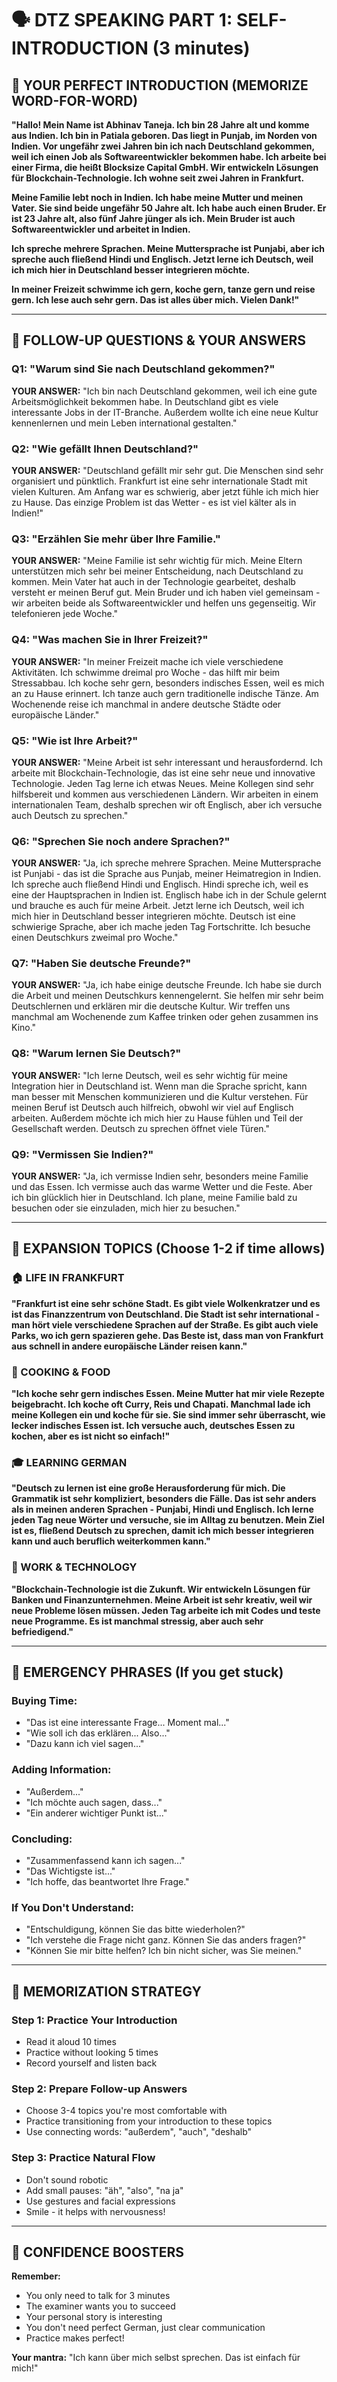 # 🗣️ DTZ SPEAKING PART 1: SELF-INTRODUCTION (3 minutes)

## 🎯 **YOUR PERFECT INTRODUCTION (MEMORIZE WORD-FOR-WORD)**

**"Hallo! Mein Name ist Abhinav Taneja. Ich bin 28 Jahre alt und komme aus Indien. Ich bin in Patiala geboren. Das liegt in Punjab, im Norden von Indien. Vor ungefähr zwei Jahren bin ich nach Deutschland gekommen, weil ich einen Job als Softwareentwickler bekommen habe. Ich arbeite bei einer Firma, die heißt Blocksize Capital GmbH. Wir entwickeln Lösungen für Blockchain-Technologie. Ich wohne seit zwei Jahren in Frankfurt.**

**Meine Familie lebt noch in Indien. Ich habe meine Mutter und meinen Vater. Sie sind beide ungefähr 50 Jahre alt. Ich habe auch einen Bruder. Er ist 23 Jahre alt, also fünf Jahre jünger als ich. Mein Bruder ist auch Softwareentwickler und arbeitet in Indien.**

**Ich spreche mehrere Sprachen. Meine Muttersprache ist Punjabi, aber ich spreche auch fließend Hindi und Englisch. Jetzt lerne ich Deutsch, weil ich mich hier in Deutschland besser integrieren möchte.**

**In meiner Freizeit schwimme ich gern, koche gern, tanze gern und reise gern. Ich lese auch sehr gern. Das ist alles über mich. Vielen Dank!"**

---

## 🔄 **FOLLOW-UP QUESTIONS & YOUR ANSWERS**

### **Q1: "Warum sind Sie nach Deutschland gekommen?"**
**YOUR ANSWER:** "Ich bin nach Deutschland gekommen, weil ich eine gute Arbeitsmöglichkeit bekommen habe. In Deutschland gibt es viele interessante Jobs in der IT-Branche. Außerdem wollte ich eine neue Kultur kennenlernen und mein Leben international gestalten."

### **Q2: "Wie gefällt Ihnen Deutschland?"**
**YOUR ANSWER:** "Deutschland gefällt mir sehr gut. Die Menschen sind sehr organisiert und pünktlich. Frankfurt ist eine sehr internationale Stadt mit vielen Kulturen. Am Anfang war es schwierig, aber jetzt fühle ich mich hier zu Hause. Das einzige Problem ist das Wetter - es ist viel kälter als in Indien!"

### **Q3: "Erzählen Sie mehr über Ihre Familie."**
**YOUR ANSWER:** "Meine Familie ist sehr wichtig für mich. Meine Eltern unterstützen mich sehr bei meiner Entscheidung, nach Deutschland zu kommen. Mein Vater hat auch in der Technologie gearbeitet, deshalb versteht er meinen Beruf gut. Mein Bruder und ich haben viel gemeinsam - wir arbeiten beide als Softwareentwickler und helfen uns gegenseitig. Wir telefonieren jede Woche."

### **Q4: "Was machen Sie in Ihrer Freizeit?"**
**YOUR ANSWER:** "In meiner Freizeit mache ich viele verschiedene Aktivitäten. Ich schwimme dreimal pro Woche - das hilft mir beim Stressabbau. Ich koche sehr gern, besonders indisches Essen, weil es mich an zu Hause erinnert. Ich tanze auch gern traditionelle indische Tänze. Am Wochenende reise ich manchmal in andere deutsche Städte oder europäische Länder."

### **Q5: "Wie ist Ihre Arbeit?"**
**YOUR ANSWER:** "Meine Arbeit ist sehr interessant und herausfordernd. Ich arbeite mit Blockchain-Technologie, das ist eine sehr neue und innovative Technologie. Jeden Tag lerne ich etwas Neues. Meine Kollegen sind sehr hilfsbereit und kommen aus verschiedenen Ländern. Wir arbeiten in einem internationalen Team, deshalb sprechen wir oft Englisch, aber ich versuche auch Deutsch zu sprechen."

### **Q6: "Sprechen Sie noch andere Sprachen?"**
**YOUR ANSWER:** "Ja, ich spreche mehrere Sprachen. Meine Muttersprache ist Punjabi - das ist die Sprache aus Punjab, meiner Heimatregion in Indien. Ich spreche auch fließend Hindi und Englisch. Hindi spreche ich, weil es eine der Hauptsprachen in Indien ist. Englisch habe ich in der Schule gelernt und brauche es auch für meine Arbeit. Jetzt lerne ich Deutsch, weil ich mich hier in Deutschland besser integrieren möchte. Deutsch ist eine schwierige Sprache, aber ich mache jeden Tag Fortschritte. Ich besuche einen Deutschkurs zweimal pro Woche."

### **Q7: "Haben Sie deutsche Freunde?"**
**YOUR ANSWER:** "Ja, ich habe einige deutsche Freunde. Ich habe sie durch die Arbeit und meinen Deutschkurs kennengelernt. Sie helfen mir sehr beim Deutschlernen und erklären mir die deutsche Kultur. Wir treffen uns manchmal am Wochenende zum Kaffee trinken oder gehen zusammen ins Kino."

### **Q8: "Warum lernen Sie Deutsch?"**
**YOUR ANSWER:** "Ich lerne Deutsch, weil es sehr wichtig für meine Integration hier in Deutschland ist. Wenn man die Sprache spricht, kann man besser mit Menschen kommunizieren und die Kultur verstehen. Für meinen Beruf ist Deutsch auch hilfreich, obwohl wir viel auf Englisch arbeiten. Außerdem möchte ich mich hier zu Hause fühlen und Teil der Gesellschaft werden. Deutsch zu sprechen öffnet viele Türen."

### **Q9: "Vermissen Sie Indien?"**
**YOUR ANSWER:** "Ja, ich vermisse Indien sehr, besonders meine Familie und das Essen. Ich vermisse auch das warme Wetter und die Feste. Aber ich bin glücklich hier in Deutschland. Ich plane, meine Familie bald zu besuchen oder sie einzuladen, mich hier zu besuchen."

---

## 🎯 **EXPANSION TOPICS (Choose 1-2 if time allows)**

### **🏠 LIFE IN FRANKFURT**
**"Frankfurt ist eine sehr schöne Stadt. Es gibt viele Wolkenkratzer und es ist das Finanzzentrum von Deutschland. Die Stadt ist sehr international - man hört viele verschiedene Sprachen auf der Straße. Es gibt auch viele Parks, wo ich gern spazieren gehe. Das Beste ist, dass man von Frankfurt aus schnell in andere europäische Länder reisen kann."**

### **🍛 COOKING & FOOD**
**"Ich koche sehr gern indisches Essen. Meine Mutter hat mir viele Rezepte beigebracht. Ich koche oft Curry, Reis und Chapati. Manchmal lade ich meine Kollegen ein und koche für sie. Sie sind immer sehr überrascht, wie lecker indisches Essen ist. Ich versuche auch, deutsches Essen zu kochen, aber es ist nicht so einfach!"**

### **🎓 LEARNING GERMAN**
**"Deutsch zu lernen ist eine große Herausforderung für mich. Die Grammatik ist sehr kompliziert, besonders die Fälle. Das ist sehr anders als in meinen anderen Sprachen - Punjabi, Hindi und Englisch. Ich lerne jeden Tag neue Wörter und versuche, sie im Alltag zu benutzen. Mein Ziel ist es, fließend Deutsch zu sprechen, damit ich mich besser integrieren kann und auch beruflich weiterkommen kann."**

### **💼 WORK & TECHNOLOGY**
**"Blockchain-Technologie ist die Zukunft. Wir entwickeln Lösungen für Banken und Finanzunternehmen. Meine Arbeit ist sehr kreativ, weil wir neue Probleme lösen müssen. Jeden Tag arbeite ich mit Codes und teste neue Programme. Es ist manchmal stressig, aber auch sehr befriedigend."**

---

## 🚨 **EMERGENCY PHRASES (If you get stuck)**

### **Buying Time:**
- "Das ist eine interessante Frage... Moment mal..."
- "Wie soll ich das erklären... Also..."
- "Dazu kann ich viel sagen..."

### **Adding Information:**
- "Außerdem..."
- "Ich möchte auch sagen, dass..."
- "Ein anderer wichtiger Punkt ist..."

### **Concluding:**
- "Zusammenfassend kann ich sagen..."
- "Das Wichtigste ist..."
- "Ich hoffe, das beantwortet Ihre Frage."

### **If You Don't Understand:**
- "Entschuldigung, können Sie das bitte wiederholen?"
- "Ich verstehe die Frage nicht ganz. Können Sie das anders fragen?"
- "Können Sie mir bitte helfen? Ich bin nicht sicher, was Sie meinen."

---

## 📝 **MEMORIZATION STRATEGY**

### **Step 1: Practice Your Introduction**
- Read it aloud 10 times
- Practice without looking 5 times
- Record yourself and listen back

### **Step 2: Prepare Follow-up Answers**
- Choose 3-4 topics you're most comfortable with
- Practice transitioning from your introduction to these topics
- Use connecting words: "außerdem", "auch", "deshalb"

### **Step 3: Practice Natural Flow**
- Don't sound robotic
- Add small pauses: "äh", "also", "na ja"
- Use gestures and facial expressions
- Smile - it helps with nervousness!

---

## 🎯 **CONFIDENCE BOOSTERS**

**Remember:**
- You only need to talk for 3 minutes
- The examiner wants you to succeed
- Your personal story is interesting
- You don't need perfect German, just clear communication
- Practice makes perfect!

**Your mantra:** "Ich kann über mich selbst sprechen. Das ist einfach für mich!" 